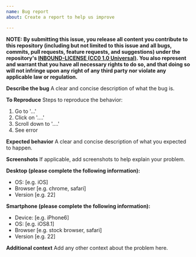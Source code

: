 ```yaml
---
name: Bug report
about: Create a report to help us improve

---
```


**NOTE: 
By submitting this issue, you release all content you contribute to this
repository (including but not limited to this issue and all bugs, commits,
pull requests, feature requests, and suggestions) under the repository's
[INBOUND-LICENSE (CC0 1.0 Universal)](https://github.com/publicdocs/wildfire-data-archive/blob/master/INBOUND-LICENSE).
You also represent and warrant that you have all necessary rights to do so,
and that doing so will not infringe upon any right of any third party nor violate
any applicable law or regulation.**

**Describe the bug**
A clear and concise description of what the bug is.

**To Reproduce**
Steps to reproduce the behavior:
1. Go to '...'
2. Click on '....'
3. Scroll down to '....'
4. See error

**Expected behavior**
A clear and concise description of what you expected to happen.

**Screenshots**
If applicable, add screenshots to help explain your problem.

**Desktop (please complete the following information):**
 - OS: [e.g. iOS]
 - Browser [e.g. chrome, safari]
 - Version [e.g. 22]

**Smartphone (please complete the following information):**
 - Device: [e.g. iPhone6]
 - OS: [e.g. iOS8.1]
 - Browser [e.g. stock browser, safari]
 - Version [e.g. 22]

**Additional context**
Add any other context about the problem here.

